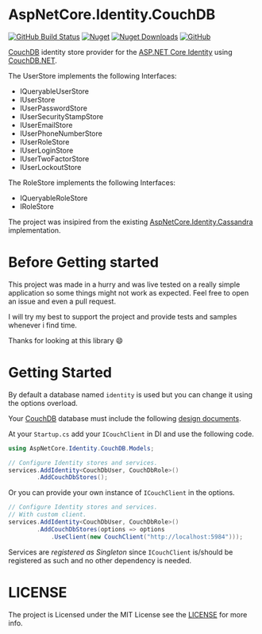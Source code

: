 # AspNetCore.Identity.CouchDB

[![GitHub Build Status](https://github.com/panoukos41/couchdb-identity/actions/workflows/build.yaml/badge.svg)](https://github.com/panoukos41/couchdb-identity/actions/workflows/build.yaml)
[![Nuget](https://img.shields.io/nuget/v/AspNetCore.Identity.CouchDB)](https://www.nuget.org/packages/AspNetCore.Identity.CouchDB/)
[![Nuget Downloads](https://img.shields.io/nuget/dt/AspNetCore.Identity.CouchDB)](https://www.nuget.org/packages/AspNetCore.Identity.CouchDB/)
[![GitHub](https://img.shields.io/github/license/panoukos41/couchdb-identity)](https://github.com/panoukos41/couchdb-identity/blob/main/LICENSE.md)

    

[CouchDB](https://couchdb.apache.org/) identity store provider for the [ASP.NET Core Identity](https://github.com/dotnet/aspnetcore/tree/main/src/Identity) using [CouchDB.NET](https://github.com/matteobortolazzo/couchdb-net).

The UserStore implements the following Interfaces:
- IQueryableUserStore
- IUserStore
- IUserPasswordStore
- IUserSecurityStampStore
- IUserEmailStore
- IUserPhoneNumberStore
- IUserRoleStore
- IUserLoginStore
- IUserTwoFactorStore
- IUserLockoutStore

The RoleStore implements the following Interfaces:
- IQueryableRoleStore
- IRoleStore

The project was insipired from the existing [AspNetCore.Identity.Cassandra](https://github.com/lkubis/AspNetCore.Identity.Cassandra) implementation.

# Before Getting started
This project was made in a hurry and was live tested on a really simple application so some things might not work as expected. Feel free to open an issue and even a pull request.

I will try my best to support the project and provide tests and samples whenever i find time.

Thanks for looking at this library 😄

# Getting Started

By default a database named `identity` is used but you can change it using the options overload.

Your [CouchDB](https://couchdb.apache.org/) database must include the following [design documents](ddocs/).

At your `Startup.cs` add your `ICouchClient` in DI and use the following code.
```csharp
using AspNetCore.Identity.CouchDB.Models;

// Configure Identity stores and services.
services.AddIdentity<CouchDbUser, CouchDbRole>()
        .AddCouchDbStores();
```

Or you can provide your own instance of `ICouchClient` in the options.
```csharp
// Configure Identity stores and services.
// With custom client.
services.AddIdentity<CouchDbUser, CouchDbRole>()
        .AddCouchDbStores(options => options
            .UseClient(new CouchClient("http://localhost:5984")));
```

Services are *registered as Singleton* since `ICouchClient` is/should be registered as such and no other dependency is needed.

# LICENSE
The project is Licensed under the MIT License see the [LICENSE](LICENSE.md) for more info.
